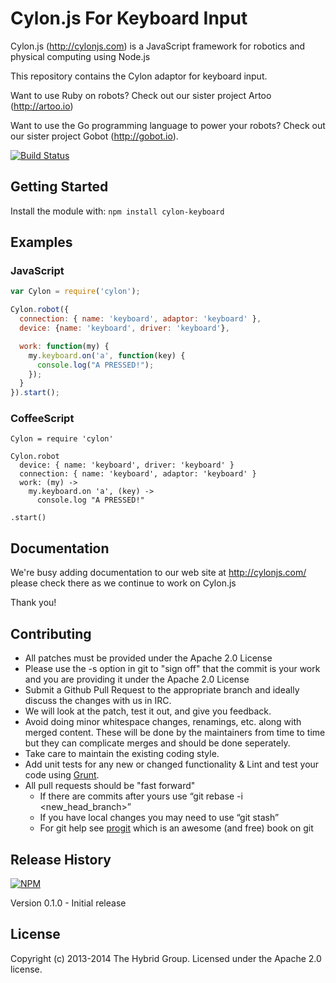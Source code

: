 # Cylon.js For Keyboard Input

Cylon.js (http://cylonjs.com) is a JavaScript framework for robotics and
physical computing using Node.js

This repository contains the Cylon adaptor for keyboard input.

Want to use Ruby on robots? Check out our sister project Artoo (http://artoo.io)

Want to use the Go programming language to power your robots? Check out our
sister project Gobot (http://gobot.io).

[![Build Status](https://secure.travis-ci.org/hybridgroup/cylon-keyboard.png?branch=master)](http://travis-ci.org/hybridgroup/cylon-keyboard)

## Getting Started
Install the module with: `npm install cylon-keyboard`

## Examples

### JavaScript

```javascript
var Cylon = require('cylon');

Cylon.robot({
  connection: { name: 'keyboard', adaptor: 'keyboard' },
  device: {name: 'keyboard', driver: 'keyboard'},

  work: function(my) {
    my.keyboard.on('a', function(key) { 
      console.log("A PRESSED!");
    });
  }
}).start();
```

### CoffeeScript

```
Cylon = require 'cylon'

Cylon.robot
  device: { name: 'keyboard', driver: 'keyboard' }
  connection: { name: 'keyboard', adaptor: 'keyboard' }
  work: (my) ->
    my.keyboard.on 'a', (key) ->
      console.log "A PRESSED!"

.start()
```

## Documentation

We're busy adding documentation to our web site at http://cylonjs.com/ please
check there as we continue to work on Cylon.js

Thank you!

## Contributing

* All patches must be provided under the Apache 2.0 License
* Please use the -s option in git to "sign off" that the commit is your work and
  you are providing it under the Apache 2.0 License
* Submit a Github Pull Request to the appropriate branch and ideally discuss the
  changes with us in IRC.
* We will look at the patch, test it out, and give you feedback.
* Avoid doing minor whitespace changes, renamings, etc. along with merged
  content. These will be done by the maintainers from time to time but they can
complicate merges and should be done seperately.
* Take care to maintain the existing coding style.
* Add unit tests for any new or changed functionality & Lint and test your code
  using [Grunt](http://gruntjs.com/).
* All pull requests should be "fast forward"
  * If there are commits after yours use “git rebase -i <new_head_branch>”
  * If you have local changes you may need to use “git stash”
  * For git help see [progit](http://git-scm.com/book) which is an awesome (and
    free) book on git

## Release History

[![NPM](https://nodei.co/npm/cylon-keyboard.png?compact=true)](https://nodei.co/npm/cylon-keyboard/)

Version 0.1.0 - Initial release

## License

Copyright (c) 2013-2014 The Hybrid Group. Licensed under the Apache 2.0 license.
